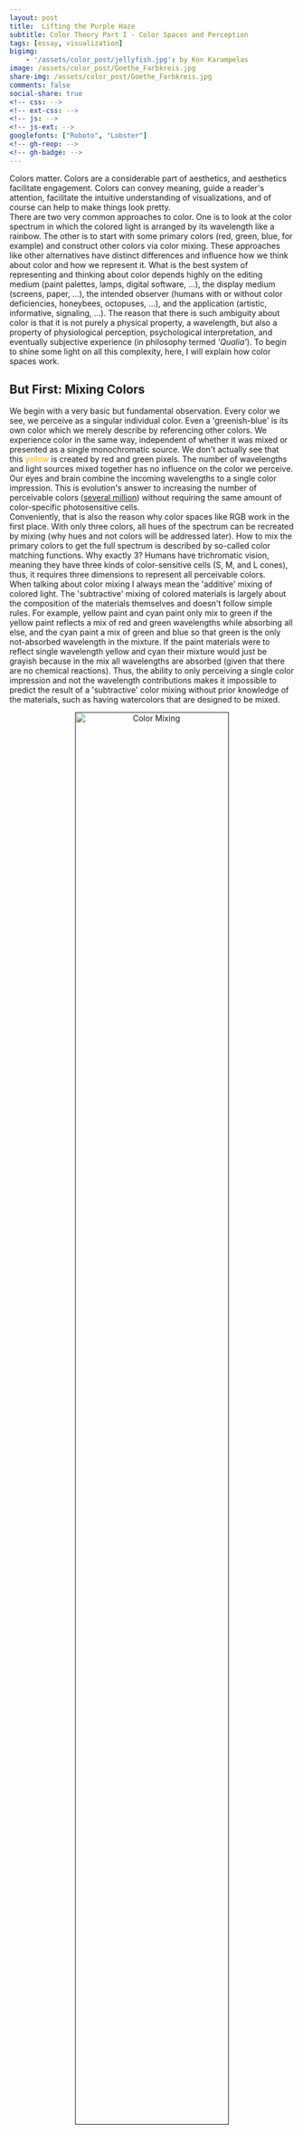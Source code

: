 ```yaml
---
layout: post
title:  Lifting the Purple Haze
subtitle: Color Theory Part I - Color Spaces and Perception
tags: [essay, visualization]
bigimg:
    - '/assets/color_post/jellyfish.jpg': by Kon Karampelas
image: /assets/color_post/Goethe_Farbkreis.jpg
share-img: /assets/color_post/Goethe_Farbkreis.jpg
comments: false
social-share: true
<!-- css: -->
<!-- ext-css: -->
<!-- js: -->
<!-- js-ext: -->
googlefonts: ["Roboto", "Lobster"]
<!-- gh-reop: -->
<!-- gh-badge: -->
---
```


Colors matter. Colors are a considerable part of aesthetics, and aesthetics facilitate engagement. Colors can convey meaning, guide a reader's attention, facilitate the intuitive understanding of visualizations, and of course can help to make things look pretty.
<br>
There are two very common approaches to color. One is to look at the color spectrum in which the colored light is arranged by its wavelength like a rainbow. The other is to start with some primary colors (red, green, blue, for example) and construct other colors via color mixing.
These approaches like other alternatives have distinct differences and influence how we think about color and how we represent it.
What is the best system of representing and thinking about color depends highly on the editing medium (paint palettes, lamps, digital software, ...), the display medium (screens, paper, ...), the intended observer (humans with or without color deficiencies, honeybees, octopuses, ...), and the application (artistic, informative, signaling, ...).
The reason that there is such ambiguity about color is that it is not purely a physical property, a wavelength, but also a property of physiological perception, psychological interpretation, and eventually subjective experience (in philosophy termed _'Qualia'_). To begin to shine some light on all this complexity, here, I will explain how color spaces work.

## But First: Mixing Colors
We begin with a very basic but fundamental observation. Every color we see, we perceive as a singular individual color. Even a 'greenish-blue' is its own color which we merely describe by referencing other colors. We experience color in the same way, independent of whether it was mixed or presented as a single monochromatic source. We don't actually see that this <span style="color:orange">yellow</span> is created by red and green pixels.
The number of wavelengths and light sources mixed together has no influence on the color we perceive. Our eyes and brain combine the incoming wavelengths to a single color impression. This is evolution's answer to increasing the number of perceivable colors ([several million](https://hypertextbook.com/facts/2006/JenniferLeong.shtml)) without requiring the same amount of color-specific photosensitive cells.
<br>
Conveniently, that is also the reason why color spaces like RGB work in the first place. With only three colors, all hues of the spectrum can be recreated by mixing (why hues and not colors will be addressed later). How to mix the primary colors to get the full spectrum is described by so-called color matching functions. Why exactly 3? Humans have trichromatic vision, meaning they have three kinds of color-sensitive cells (S, M, and L cones), thus, it requires three dimensions to represent all perceivable colors.
<br>
When talking about color mixing I always mean the 'additive' mixing of colored light. The 'subtractive' mixing of colored materials is largely about the composition of the materials themselves and doesn't follow simple rules. For example, yellow paint and cyan paint only mix to green if the yellow paint reflects a mix of red and green wavelengths while absorbing all else, and the cyan paint a mix of green and blue so that green is the only not-absorbed wavelength in the mixture. If the paint materials were to reflect single wavelength yellow and cyan their mixture would just be grayish because in the mix all wavelengths are absorbed (given that there are no chemical reactions). Thus, the ability to only perceiving a single color impression and not the wavelength contributions makes it impossible to predict the result of a 'subtractive' color mixing without prior knowledge of the materials, such as having watercolors that are designed to be mixed.

<figure>
<a href="" style="display:block;text-align:center;">
<img src="/assets/color_post/color_mixing_simulated.png" width="80%" alt="Color Mixing">
</a>
<figcaption style="text-align:center;font-style:italic">
<a href="https://commons.wikimedia.org/wiki/File:Additive_color_mixing_simulated.png">Additive mixing of colored lights</a>
</figcaption>
</figure>

In the mixing of colored light, where clear principles can be formulated, the question of interest is which dimensions to choose to represent the colors best. As mentioned above, this depends largely on the application. Similar to coordinate transformations in physical space, choosing the adequate dimensions for the color space can make descriptions much easier to handle. Although I will go through various descriptions here, ultimately the color space should serve the designing color palettes for data visualization to be consumed by humans on screens or paper.

> **Fun Fact:**
> Although not directly visible for the naked eye it is still relevant to build white light sources that cover the whole spectrum of colors because objects can of course only appear in their own color when that color is present in the light they are illuminated in. Additionally, some wavelengths also play other roles than just in color perception. Plants mostly need the red and blue wavelength for photosynthesis; the production of the sleepiness hormone Melatonin is most efficiently suppressed by particular [blue wavelengths in a process independent from the retinal cones](doi.org/0.1523/JNEUROSCI.21-16-06405.2001); [Vitamin D production requires very short wavelengths in the UV B regime](doi.org/10.4161%2Fderm.24494), which is however not in the visible range.

## Primary Color Spaces: RGB and CMYK
As established, we can mix three primary colors according to their matching functions to represent any color in the color spectrum. The choice of primary colors to do that is in principle arbitrary. You can see an example of the color matching functions below. For each color in the spectrum on the horizontal axis, the curves indicate the mixing proportions of the primary colors. Interestingly, the red curve is partly negative, indicating that to mix the colors between $440$ nm and $550$ nm (cyan/turquoise) you would need to add blue and green and then remove some red. This is of course not possible and in consequence means that this combination of primaries can not create a pure cyan but only a somewhat reddish cyan. In fact, there is no combination of three primary colors which can mix all spectral colors perfectly, there is always some negative part in the matching functions. However, how much of the spectral color space is accurately represented in the constructed three-dimensional space does depend on the choice of primary colors and is called the _gamut_ of the color space.
<br>
But wait, then how does the eye register all spectral colors with only three kinds of color receptors? The answer is somewhere in between "it doesn't" and "it's tricky", but we'll come to that.

<figure>
<a href="" style="display:block;text-align:center;">
<img src="/assets/color_post/CIE1931_RGBCMF.png" width="80%" alt="CIE 1931 RGB Matching Functions">
</a>
<figcaption style="text-align:center;font-style:italic">
<a href="https://commons.wikimedia.org/wiki/File:CIE1931_RGBCMF.png">CIE 1931 RGB Color Matching Functions</a>
</figcaption>
</figure>

So, the popularity of RGB is not totally arbitrary but a consequence of 'taking a color from either end of the spectrum (red and blue) and some color from the middle (green)' yields a relatively good gamut. Nevertheless, RGB itself is not uniquely defined and there are differently optimized standards for different applications using different hues for their red, green, and blue definitions. Some examples are sRGB for most screens and Internet applications, Adobe RGB for better CMYK transformability, DCI-P3 for movie production, or Rec. 709 and 2020 for televisions.
To be emphasized here, RGB is not the "natural" choice for a color space because of the red, green, blue cones on the retina. That is just not how color perception works, which will become clear when looking more closely at the physiology of the retina.
<br>
Another popular combination of primary colors is cyan, magenta, and yellow, often accompanied by black as CMYK as a color-printing standard. Having different color representations for printing than for screen display is useful because in printing the color mixing is subtractive. Overlaying color dots always adds up to darker colors, thus to get a wide range of colors lighter primary colors like CMY are better suited than the darker RGB. In screens, the pixel colors are mixed additive so that mixed colors generally become lighter, and thus here the darker RGB base can represent more colors. Black (K) is usually added to CMY to improve the printing of darker colors. Mixing C M and Y would in principle also yield black but in practice it is easier and more economic to just add black separately.
<br>
These color representations are evidently very useful and widespread. However, their appeal is mostly that they are nice to work with numerically and thus are practical for machines, they are not particularly tailored towards human perception.

<figure>
<a href="" style="display:block;text-align:center;">
<img src="/assets/color_post/RGB_cube.png" width="80%" alt="RGB Cube">
</a>
<figcaption style="text-align:center;font-style:italic">
<a href="https://de.m.wikipedia.org/wiki/Datei:RGB_color_solid_cube.png">RGB Cube </a>
<a href="https://commons.wikimedia.org/wiki/User:SharkD">(by SharkD, </a>
<a href="https://creativecommons.org/licenses/by-sa/4.0/">CC BY-SA)</a>
</figcaption>
</figure>

Their neat arrangement into a three-dimensional cube makes it particularly easy to define a color by a triple of color coordinates, (r,g,b) for example. The precision of the coordinate values consequently defines the color resolution. Typically, the color values range either from 0 to 1, or to avoid floating-point numbers from 0 to 255 (= 8 bits). This means that there are 256 color increments along each axis, and therefore 256<sup>3</sup>=16777216 different colors within the RGB cube. Another frequently used notation is the HEX code. A HEX code is just a different way of writing the RGB coordinates. Instead of writing a coordinate as
$000$-$255$ in the decimal system, it is written as $00$-$FF$ in the hexadecimal system. Quick check: each hexadecimal digit can take 16 different values (0-9 & A-F), so a pair of digits can represent 16<sup>2</sup>=256 color increments so that the HEX notation #RRGGBB is exactly equivalent to the (r,g,b) coordinates.

> **Fun Fact:**
> The gamut describes the collection of colors which can be displayed within a color space. The term gamut, however, was first used to describe the starting point of a musical scale. _Gamut_ is the shorthand for _gamma ut_, where _ut_ denotes the first tone in the sequence of syllables traditionally representing the basic tones: _ut_, _re_, _mi_, _fa_, _sol_, _la_. These names for the tones come from a short melody written by Paulus Diaconus in the first century to praise John the Baptist. In his six verse piece, these phonemes are the first syllables of every verse. So, when a display advertises itself that it can display many colors, thus being 'wide-gamut', it derives the name partly from a single piece of poetry of an Italian monk 2000 years ago.
> <br>
> There actually seems to be some relation between musical tones and colors. But rather via a cross-association of emotion ([Palmer et al. (2016) "Music-to-Color Associations of Single-Line Piano Melodies in Non-synesthetes"](https://doi.org/10.1163/22134808-00002486), [Whiteford et al. (2018) "Color, Music, and Emotion: Bach to the Blues"](https://doi.org/10.1177%2F2041669518808535))

## The Color Wheel: Hue
So far I addressed color, or more precisely its _hue_, as a linear property, like it is presented in the spectrum.
Besides tints, tones, and shades of color, the hue describes the kind of color and is what we refer to by the color names red, green, blue, yellow, or pink.
<br>
Astonishingly enough, the hue is perceptually not linear but circular. This means that the far ends of the visible spectrum red and violet are actually perceptually very close. This feature of perception was first discovered by Isaac Newton and described in his [1704 book _Opticks_](https://archive.org/details/opticksoratreat00newtgoog). He arranged the colors on a wheel, indicating seven principal colors in the analogy of the spacings between the notes in the Dorian musical scale. This color theory was further developed and challenged by many famous physicists and philosophers over the following centuries, for example, most critically by Johann Wolfgang von Goethe in his [1810 book _Zur Farbenlehre_](https://www.theoryofcolor.org/Theory+of+Colors).

<figure>
<a href="" style="display:block;text-align:center;">
<img src="/assets/color_post/Newton_Goethe_color_circles.jpg" width="80%" alt="Newton's and Goethe's color circles">
</a>
<figcaption style="text-align:center;font-style:italic">
<a href="https://upload.wikimedia.org/wikipedia/commons/0/0a/Newton%27s_colour_circle.png">Newton's (left)</a>
and
<a href="https://en.wikipedia.org/wiki/Color_theory#/media/File:GoetheFarbkreis.jpg">Goethe's (right)</a>
color wheels
</figcaption>
</figure>

The color wheel is used to illustrate the mixing of color. Colors opposite from each other on the wheel are complementary pairs that mix to white. Similarly, any straight line within the wheel represents the mixing of two colors in various proportions. This linear relationship was later formalized as [Grassmann's law in 1853](https://doi.org/10.1002/andp.18531650505).
<br>
Taking into account these insights, the question now is of course: how to reconcile the circular nature of hue with the 3D cube structure of the RGB space?

<!-- (disconinuity of wavelength mapping -> how are singularities represented in topological mapping? like pinwheels?) -->

> **Fun Fact:**
> While Newton and Goethe took very different approaches to color theory, analytical mathematical versus impressionistic empirical, they both agreed to the circular arrangement of colors. Newton divided his wheel into 7 main colors and associated them with tones in the musical scale. Goethe split his wheel into 6 colors and associated them with aesthetic qualities. Furthermore, Goethe thought of darkness as the opposite and not as the absence of light, and spectral colors as the interaction between light and dark and not as components of white light. (see [Dennis L. Sepper "Goethe Contra Newton: Polemics and the Project for a New Science of Color"](https://books.google.de/books/about/Goethe_Contra_Newton.html?id=LuIy4Qe7cY8C&redir_esc=y))

## Cylindrical Color Spaces: HSL, HSV, HSB, HCL, ...
The RGB space (or any primary color space) does not only contain the range of hues for which the mixing proportions equal the coordinate ratios in the 3D space (r,g,b).
It does also contain a degree of color _lightness_ ranging from black in one corner (0,0,0) to white in the opposite corner (1,1,1).
Additionally, there is a degree of colorfulness or _saturation_ ranging from shades of gray along the central diagonal of equal rgb proportions to the pure colors at the corners: red (1,0,0), green (0,1,0), blue (0,0,1), yellow (1,1,0), magenta (1,0,1), and cyan (0,1,1).
<br>
Using these arguably more intuitive dimensions it is possible to construct an alternative color space that also respects the circular arrangement of hues. Thus, arranging the circular hue as circumference, the linear saturation as radius, and the linear lightness as the height axis creates the cylindrical color space HSL.

<figure>
<a href="" style="display:block;text-align:center;">
<img src="/assets/color_post/HSL_HSV.png" width="80%" alt="HSL, HSV cylinder">
</a>
<figcaption style="text-align:center;font-style:italic">
<a href="https://en.wikipedia.org/wiki/HSL_and_HSV#/media/File:HSL_color_solid_cylinder_saturation_gray.png">HSL </a>
and
<a href="https://en.wikipedia.org/wiki/HSL_and_HSV#/media/File:HSV_color_solid_cylinder_saturation_gray.png"> HSV </a>
cylinders
<a href="https://commons.wikimedia.org/wiki/User:SharkD"> (by SharkD</a>
,
<a href="https://creativecommons.org/licenses/by-sa/4.0/"> CC BY-SA)</a>
</figcaption>
</figure>

The extravaganza of cylindrical color spaces doesn't stop there, in fact, it has just begun as there is a wild zoo of alternative parameterization.
Instead of the lightness describing the mixing with black (shades) and white (tints), the _value_ only describes the shading of the color. This alternative representation still covers the same gamut (amount of colors) of colors since the tinting can also be achieved by varying the saturation of the pure color (on the HSV cylinder moving inward from the top edge with V=1).
Other alternatives to the lightness or the saturation parameter include _brightness_, _intensity_, and _luma_. Brightness and value are typically used equivalently,
and luma is similar to intensity, just with an additional correction for the fact that we can make finer distinctions between darker colors than brighter colors.
Likewise, the saturation is sometimes replaced by the _chroma_, as shown in the figure below. This might be considered more intuitive since it resolves the ambiguity that there identical blacks and whites (only in HSL) for every level of saturation. In the alternative conic or bi-conic geometry only the pure colors have a maximum chroma.

<figure>
<a href="" style="display:block;text-align:center;">
<img src="/assets/color_post/HCL_HCV.png" width="80%" alt="HCL, HCV cones">
</a>
<figcaption style="text-align:center;font-style:italic">
<a href="https://upload.wikimedia.org/wikipedia/commons/b/b3/HSL_color_solid_dblcone_chroma_gray.png">HCL </a>
and
<a href="https://upload.wikimedia.org/wikipedia/commons/0/00/HSV_color_solid_cone_chroma_gray.png"> HCV </a>
cones
<a href="https://commons.wikimedia.org/wiki/User:SharkD"> (by SharkD</a>
,
<a href="https://creativecommons.org/licenses/by-sa/4.0/"> CC BY-SA)</a>
</figcaption>
</figure>

Wait, wasn't the cylindrical spaces supposed to make the color space more intuitive? Now, there are a bunch of new parameters that are not even consistently defined. Instead, this easily leads to more confusion as different software use different variations and transitioning from one to another may introduce unwanted color shifts. Besides using different color spaces, there is also a wide array of visual representations of these spaces for color picking and each software seems to invent its own combination of scales, maps, and arrangements, obfuscating the slight differences in the color spaces even more.
It also doesn't help that the terms lightness, brightness, intensity, chroma, luma, etc. are often used with varying meanings that a standard user can't possibly keep track of.
<br>
So, what are the actual advantages of these color spaces? Their main selling point is that they are computational effective (compared to more complex models). The circular representation of the hue makes sense perceptually, but the resulting discontinuity in the angle coordinate may lead to some numerical difficulties. Importantly, it needs to be noted that the cylindrical color spaces are not absolute spaces. They are defined only in reference to an RGB space, which is also not uniquely defined as we know. Hence, this means that they suffer from the same problems as RGB spaces, and therefore also cannot cover the full range of possible colors.
<br>
The attempt of HSV, HSL, and friends to relate to better relate to the dimensions of perception actually leads to more confusion than it is helpful. Besides the tricky terminology, the dimensions of the color cylinder are also confounded. As already indicated above by the ambiguity between cylinders and cones, the saturation scale also contains varying degrees of lightness. Naturally, we even perceive the hues of different pure colors as different amounts of lightness.
<br>
In conclusion, cylindrical color spaces offer no real advantage over RGB, especially since they need to be converted back to RGB (for the screen) or to CMYK (for print) anyway. Thus, they are still mostly practical for machines but not very useful for humans. In the words of color expert Cynthia Brewer: ["These flaws make the systems difficult to use to control the look of a color scheme in a systematic manner."](http://www.personal.psu.edu/cab38/ColorSch/ASApaper.html)

> **Fun Fact**:
> Just as most sensual perception, the light intensity is perceived approximately on a logarithmic scale which enables us to manage a wide range of stimulus strengths from dim night to bright sunshine (see [Weber-Fenchner law](https://en.wikipedia.org/wiki/Weber%E2%80%93Fechner_law) or [Steven's power law](https://en.wikipedia.org/wiki/Stevens%27s_power_law)). This means that the human eye can rather distinguish relative differences between darker then lighter tones. This property is exploited by the so-called Gamma correction in image encoding to optimize the image size and quality.

## Color Perception via Rods and Cones
To understand what makes a color space more suitable and intuitive for humans, we need to understand more about color perception.
<br>
Humans are trichromatic, meaning that they have three types of color-sensitive cones. This feat is shared only with some other primates, most other animals are mono- (e.g. marine mammals), di- (e.g. land mammals), or tetrachromatic (e.g. fish, reptiles, and birds).
Mantis shrimps have 12 different cone types but [use them in a totally different manner](https://doi.org/10.1126/science.1245824).
Our three cone types are sensitive to short, middle, and long wavelengths of the light spectrum, respectively, and are thus called S, M, and L cones. Sometimes, they are also referred to as blue, green, and red cones. This is, however, misleading as the sensitivity of each cone stretches over multiple colors, and even if identified by their peak-sensitivity the L cone rather corresponds to yellow than red, as you can see in the absorption curves below.

<figure>
<a href="" style="display:block;text-align:center;">
<img src="/assets/color_post/Cone_Rod_response.png" width="80%" alt="Cone and rod absorption">
</a>
<figcaption style="text-align:center;font-style:italic">
<a href="https://commons.wikimedia.org/wiki/File:Cone-response-en.svg">Spectral absorption of cones (colored) and rods (black dashed)</a>
(by
<a href="https://en.wikipedia.org/wiki/User:DrBob"> DrBob</a>
&
<a href="https://en.wikipedia.org/wiki/User:Zeimusu"> Zeimusu</a>
,
<a href="https://creativecommons.org/licenses/by-sa/4.0/"> CC BY-SA)</a>
</figcaption>
</figure>

An eye-catching property of the absorption curves is that they are covering the visible spectrum in a very non-uniform manner. The absorption of the M and L cones overlap a lot and mainly cover the green-yellow wavelengths while the absorption curve of the S cones is far off at the blue wavelengths. This feature already hints at the fact that the perceived lightness of a color can differ depending on the hue. For example, a pure yellow, close to the peak sensitivity of both M and L cones, appears brighter than a pure blue, which is only detected by the S cone.
The perceived retinal color impression is therefore determined by cone absorption curves along with the spectral power distribution.
<br> <!-- Rods & Scotopic vision -->
Besides the sensitivity of the cones the figure also shows the absorption properties of rods, yet a different kind of retinal receptor. Let's have a small detour and talk about rods. Rods are light-sensitive but don't contribute to our color vision. In fact, during normal daylight vision the rods are not contributing at all. However, when we go, for example, down into the dark basement our eyes need to adapt to the darker surrounding and we switch from using the _photopic_ vision using cones to the _scotopic_ vision using the rods. Since there is only one kind of rods we can't differentiate between colors in scotopic vision and only detect varying degrees of lightness, a world in grayscale.
Any slight color impression we anyway might have in such dark environments are mostly interpretations of our brain which expects certain objects to have certain colors.
In the daytime photopic vision, the overall wavelength sensitivity is maximal in the green-yellowish regime. The sensitivity of rods is also a function of the wavelength which however has its peak at a smaller wavelength around cyan-green. In low-lit surroundings, we can also adopt a mix between the cone- and rod-dominant activity (mesopic). Because of the different sensitivity peaks of rods and cones, in this mesopic state, the sensitivity peak lies between the two. This means that during twilight as the environmental brightness slowly vanishes the maximum sensitivity of our eyes shifts from green towards blue (Purkinje shift). Thus, with varying brightness in our environment also our color perception is shifted. To make things even more complicated the perceived color impression is also dependent on where in the field of view a stimulus is presented. This is because the density of cones is not the same over all the retina, and around the fovea (the central focal point of the retina) the cones are most densely packed.

<figure>
<a href="" style="display:block;text-align:center;">
<img src="/assets/color_post/lumeff.png" width="45%" alt="Retinal sensitivity">
</a>
<figcaption style="text-align:center;font-style:italic">
Williamson & Cummins (1983) "Light and Color in Nature and Art" p.173
<a href="http://hyperphysics.phy-astr.gsu.edu/hbase/vision/bright.html#c2">ISBN-10: 0471083747</a>
</figcaption>
</figure>

Now, how can knowing about the absorption functions of the cones help to construct better color spaces? You might have noticed, that the absorption curves are somewhat similar to the color matching functions introduced earlier. In both scenarios, the functions indicate how to mix three different sources for a defined color impression. In the case of color matching, the sources are the three primary colors and in the case of the retina, the input is the neural activity of the different cones.
As illustrated earlier, a major drawback of the primary color spaces is that they can't represent all visible colors because for any set primary colors some part of the matching functions will be negative and thus represent a color that is impossible to mix. Since we are associating the color matching functions with the absorption curves, what would be the corresponding primary colors of the S, M, and L cones which somehow allows us to mix all colors?
<br>
The answer is impossible colors. The primary colors corresponding to the M cone, for example, would be probably considered greenish since that's where the M cones have maximum sensitivity. However, this primary-M-cone-green can never be seen or realized because every color always activates a combination of S, M, and L cones. No color can exclusively activate only one type of cones. Even though impossible colors do not actually exist, they can be described mathematically and ultimately used to define color spaces.

> **Fun Fact**:
> As illustrated in the diagram of spectral absorption, the M and L curves are very close together. Why is that? Why are they not evenly spaced over the visual spectrum? Studies suggest that this asymmetry yields real evolutionary benefits. The increased sensitivity in the green-yellow regime appears to be helpful to evaluate the ripeness of fruit ([Regan et al. (2001) "Fruits, foliage and the evolution of primate colour vision"](https://doi.org/10.1098/rstb.2000.0773)). Additionally, this might even be helpful to detect subtle social cues such as cheeks blushing with a red hue ([Changizi et al. (2006) "Bare skin, blood and the evolution of primate colour vision"](https://doi.org/10.1098%2Frsbl.2006.0440)).

## CIE Chromaticity Diagram
From the absorption curves of the retinal cones, we now know that the trick to constructing a complete color space is to start from impossible colors. Or rather, that means that the exact choice of the primary colors is not of interest. Instead, we can directly define the color-matching functions in a way that the color space has favorable properties.
This is exactly what the people from the CIE did, the _Commission internationale de l'éclairage_. In 1931, this international commission set out to establish a new standard to represent color in a perceptually reasonable way and finally bring some order to the chaos of confounded colorimetry. The result was the formidable CIE 1931 chromaticity diagram. Although there were slight revisions in 1960 and 1976, the original 1931 version still remains widely used.
<br>
The CIE color space is based on the three color-dimensions simply named X, Y, and Z. These are the (impossible) primary colors. The color matching function for Y is chosen to resemble the perceived _luminance_ (measured in candela/m<sup>2</sup>) of human vision. The X and Z matching functions are then defined to cover the red and blue regimes of the spectrum without containing negative values. For calibrating the color matching functions they use the so-called _standard observer_ which refers to the color impression within the very central view field within 2 degrees around the fovea at a standardized illumination.

<figure>
<a href="" style="display:block;text-align:center;">
<img src="/assets/color_post/CIE1931_XYZCMF.png" width="80%" alt="CIE 1931 XYZ Color Matching Functions">
</a>
<figcaption style="text-align:center;font-style:italic">
<a href="https://commons.wikimedia.org/wiki/File:CIE_1931_XYZ_Color_Matching_Functions.svg">CIE 1932 XYZ Color Matching Functions</a> (by Acdx,
<a href="https://creativecommons.org/licenses/by-sa/4.0/"> CC BY-SA)</a>
</figcaption>
</figure>

The three-dimensional color space $XYZ$ now contains all the perceivable colors. However, in this space, the perceivable colors are arranged in a not very practical, wonky shape that resembles a pancake in mid-flip. Therefore, the colors are further projected. First, onto the unit plane where $X+Y+Z=1$, and from there onto the $xy$ _chromaticity_ plane, so that finally

$x=\\frac{X}{X+Y+Z}$,                 
$y=\\frac{Y}{X+Y+Z}$,                 
$z=\\frac{Z}{X+Y+Z} = 1-x-y$.

This has the advantage that all hues can be represented in 2D with only the $x$ and $y$ coordinates. Since $z$ is a function of $x$ and $y$, it doesn't contain any additional information and can be left out. The construction $x+y+z = 1$ essentially normalizes out any notion of color intensity so that with only $x$ and $y$ there are no shades or tints. Thus, the luminance Y is added again as the third coordinate. The resulting color space is called the CIE xyY chromaticity diagram.

<figure>
<a href="" style="display:block;text-align:center;">
<img src="/assets/color_post/CIE1931xy.png" width="80%" alt="CIE 1931 xy Chromaticity Diagram">
</a>
<figcaption style="text-align:center;font-style:italic">
<a href="https://commons.wikimedia.org/wiki/File:CIE1931xy_blank.svg">CIE 1931 xy Chromaticity Diagram</a>
</figcaption>
</figure>

In contrast to the primary and cylindrical color spaces, this color representation now exhibits a whole array of fascinating and useful features that actually reflect our color perception. Let's go through them.
The contour line of the horseshoe-shaped color area is called the _spectral locus_ and contains all the pure colors, meaning colors that can be attributed to a single wavelength given the luminance level. This arrangement might remind you of a deformed version of the color wheel. A crucial difference to the color wheel is that the spectral locus is not a closed circle, which is inevitable because mapping the linear dimension of wavelengths onto a circle creates a discontinuity. However, our brain resolves this jump between the shortest blue wavelengths and the longest red wavelengths elegantly by just inventing some new hues. This arrangement of the non-spectral pink, magenta, and purple colors is called the _purple line_. Let that sink in for a moment: there is no pink in the rainbow. These hues are just the unique impression we get from a mixture of red and blue colors. Just as mapping the linear progression of the calendar time on the spherical earth inevitably creates a point where it's Monday first, mapping a linear spectrum onto our circular perception of hue creates the purple line. If you will, pink is the international date line of colors.
<br>
The area encompassed by the spectral locus contains all the visible colors. However, the outside of the area is of interest as well because that's where all the impossible colors lie. Those which are not visible by themselves but which can via color mixing help software tools to access a wider array of colors.
<br>
One of the main objectives of color spaces, which already Newton attempted with his color wheel, is _perceptual uniformity_. In a perceptual uniform space, the euclidean distance between two points is proportional to the perceived difference between the corresponding colors. This also entails that mixing two colors will always result in a color that lies on their connecting line. To be noted, in the chromaticity diagram these features still do not work absolutely perfectly. For example, the uniformity prevails better for nearby colors as for very distant colors.
<br>
The diagram also neatly contains the color of natural light sources. Glowing heat sources emit very characteristic light, and for idealized heat sources, the color of the emitted light depends only on its temperature, the so-called _black-body radiation_. In the chromaticity diagram, these colors lie on the _Planckian locus_ arranged by their color temperature. The Planckian locus ranges from a reddish oh-god-please-don't-touch hot of about $1000$ Kelvin to a blueish will-literally-vaporize-you-when-you-come-close freakin' hot of $10 0000$ Kelvin and above. The lines crossing the Planckian locus in the image below are _isothermal lines_ which help to identify the color temperature of the surrounding near-white colors.
Since we usually don't interact with glowing hot objects that are thousands of Kelvins (or Celsius), it is not too surprising that the color temperatures do not correspond to our intuitive impression of color warmth. In common terminology, we rather speak of red as a warm color and blue as a cold color even though blue has a higher color temperature.

<figure>
<a href="" style="display:block;text-align:center;">
<img src="/assets/color_post/CIE1931xy_planck.png" width="80%" alt="CIE 1931 xy Chromaticity Diagram">
</a>
<figcaption style="text-align:center;font-style:italic">
<a href="https://commons.wikimedia.org/wiki/File:PlanckianLocus.png">CIE 1931 xy Chromaticity Diagram with Planckian Locus</a>
(by BenRG & cmglee,
<a href="https://creativecommons.org/licenses/by-sa/4.0/"> CC BY-SA)</a>
</figcaption>
</figure>

<!-- whitepoint -->
Another nifty feature the CIE people sneaked into the construction of the diagram is that white, the perfect white you get from a uniform mixture of all the wavelength, is located at exactly $x=\\frac{1}{3}, y=\\frac{1}{3}$. Although, without a prism, we couldn't tell how many wavelengths or colors are mixed. Any two colors for which the connection line runs through the white point can be mixed into the same white. These are then called _complementary colors_.
However, what we perceive as white in real life highly depends on the light source, and the typical daylight doesn't have a flat spectrum and is not perfectly white. Daylight also varies depending on the time of day, the season, as well as the local, and geographical location. This is where the CIE swoops in again and offers a helpful definition of the standard daylight: _D65_. Nowadays, D65 is used by most screens as the default white point.
Unintuitively, the _D_ doesn't stand for daylight but is just the consequence of the letters A to C already being used by previous standards. The _65_ is short for $6500$ Kelvin, the correlated color temperature (CCT) of this white point. Although, since 1968 the CCT of D65 has shifted to $6504$ K because in that year the second radiation constant of Planck's black body radiation law was officially adjusted from [0.014380 to 0.014388](https://www.researchgate.net/publication/231055185_The_International_Practical_Temperature_Scale) which slightly shifted all the CCTs.
<br>
The above depictions of the CIE color space focus only on the $xy$ plane. The third dimension $Y$ is typically not displayed, as Y is designed to represent the luminance the colors along this axis are just brighter or darker variations of the same hues. The derived dimension $y$ is not directly proportional to $Y$ and therefore not directly interpretable as a 'relative luminance' measure. However, the fact that the top peak of the CIE diagram with the largest $y$ values contains the green colors is coherent with the perceptual characteristic that under equal illumination humans perceive green colors as brighter than others.
<br>
Having all these perceptual features integrated into the representation makes it very elegant, however, the xyY color space is not perfect. Thus, the CIE introduced newer variation to the chromaticity diagram in 1976, CIELUV and CIELAB. Both are transformations of the xyY color space which in particular further improve the perceptual uniformity.
Talking about perceptual uniformity, you might have wondered why some larger areas in the diagram display basically the same color. For example, why do slightly different hues of green cover about the same area as all the yellows, oranges, and reds? This is not only due to an imperfect perceptual uniformity, but largely an effect of the screen displaying the image. As stated before, different applications and display mediums may use different color spaces so that transformations between them is often required. For example, most LCD screens use the sRGB space to display colors, when the same colors are then printed they are transformed into the CMYK space where they might look slightly different because there is not an exact mapping between the color spaces. In fact, most color spaces don't even cover all colors but only a subset, they have a smaller gamut.

<figure>
<a href="" style="display:block;text-align:center;">
<img src="/assets/color_post/CIE1931xy_gamut_comparison.png" width="80%" alt="CIE 1931 xy Chromaticity Diagram">
</a>
<figcaption style="text-align:center;font-style:italic">
<a href="https://commons.wikimedia.org/wiki/File:CIE1931xy_gamut_comparison.svg">Gamuts of different primary color spaces</a>
</figcaption>
</figure>

As you can see in the above image, spanning a triangle containing all colors would require the corner points to be defined outside the spectral locus, in the realm of the impossible colors. ProPhoto RGB does this, but to the determent that the increased gamut requires more resources to represent the color coordinates in the same resolution while parts of it are essentially wasted on non-visible colors.
<br>
So what is the CIE xyY color space good for when colors are anyways potentially changed by display or print? Although, not all available colors are preserved it is very helpful in constructing good color gradients, palettes, or combinations. Requirements for palettes, such as having perceptually equidistant colors and a linear change in luminance are automatically fulfilled by constructing a simple straight line with equal length parts in xyY coordinates.
To check by yourself whether a xyY color is accurately displayed in sRGB you can apply the corresponding transformation on the coordinates. When the resulting coordinates become negative the color is outside the color space. [In this Jupyter Notebook](https://github.com/rgutzen/rgutzen.github.io/blob/master/assets/color_post/CIE_sRGB_transform.ipynb), I wrote down the forward and backward transformation as Python functions.

> **Fun Fact**:
> Besides impossible colors, there are other color perceptions that are arguably not within the common color space. Fatiguing certain color pathways can cause [strange impressions of 'chimerical' and 'forbidden' colors](https://doi.org/10.1364/JOSAA.18.002398). Not to be confused with [fictional colors](https://infogalactic.com/info/List_of_fictional_colors).

**Part II: [Color Palettes and Perception - There is Gold at the End of the Rainbow](#) _coming soon_**

As there are is a lot more to explore about colors I will continue by focusing on how understanding color perception can help to build better color palettes for data visualization.
